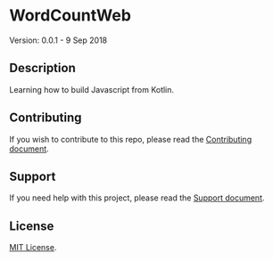 # WordCountWeb

Version: 0.0.1 - 9 Sep 2018

## Description

Learning how to build Javascript from Kotlin.

## Contributing

If you wish to contribute to this repo, please read the [Contributing document](.github/CONTRIBUTING.md).

## Support

If you need help with this project, please read the [Support document](.github/SUPPORT.md).

## License

[MIT License](LICENSE).

